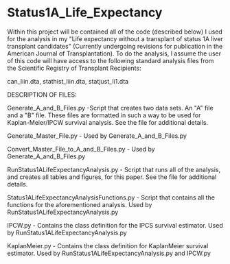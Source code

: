 # Status1A_Life_Expectancy
Within this project will be contained all of the code (described below) I used for the analysis in my "Life expectancy without a transplant of status 1A liver transplant candidates" (Currently undergoing revisions for publication in the American Journal of Transplantation). To do the analysis, I assume the user of this code will have access to the following standard analysis files from the Scientific Registry of Transplant Recipients:  

can_liin.dta, stathist_liin.dta, statjust_li1.dta


DESCRIPTION OF FILES:

Generate_A_and_B_Files.py -Script that creates two data sets. An "A" file and a "B" file. These files are formatted in such a way to be used for Kaplan-Meier/IPCW survival analysis. See the file for additional details.

Generate_Master_File.py - Used by Generate_A_and_B_Files.py

Convert_Master_File_to_A_and_B_Files.py - Used by Generate_A_and_B_Files.py

RunStatus1ALifeExpectancyAnalysis.py - Script that runs all of the analysis, and creates all tables and figures, for this paper. See the file for additional details.

Status1ALifeExpectancyAnalysisFunctions.py - Script that contains all the functions for the aforementioned analysis. Used by RunStatus1ALifeExpectancyAnalysis.py

IPCW.py - Contains the class definition for the IPCS survival estimator. Used by RunStatus1ALifeExpectancyAnalysis.py

KaplanMeier.py - Contains the class definition for KaplanMeier survival estimator. Used by RunStatus1ALifeExpectancyAnalysis.py and IPCW.py


